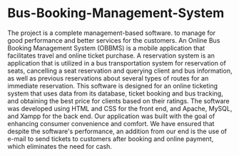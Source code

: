 # Bus-Booking-Management-System
The project is a complete management-based software. to manage for good performance and better services for the customers. An Online Bus Booking Management System (OBBMS) is a mobile application that facilitates travel and online ticket purchase.
A reservation system is an application that is utilized in a bus transportation system for reservation of seats, cancelling a seat reservation and querying client and bus information, as well as previous reservations about several types of routes for an immediate reservation.
This software is designed for an online ticketing system that uses data from its database, ticket booking and bus tracking, and obtaining the best price for clients based on their ratings.
The software was developed using HTML and CSS for the front end, and Apache, MySQL, and Xampp for the back end.
Our application was built with the goal of enhancing consumer convenience and comfort. We have ensured that despite the software's performance, an addition from our end is the use of e-mail to send tickets to customers after booking and online payment, which eliminates the need for cash. 
